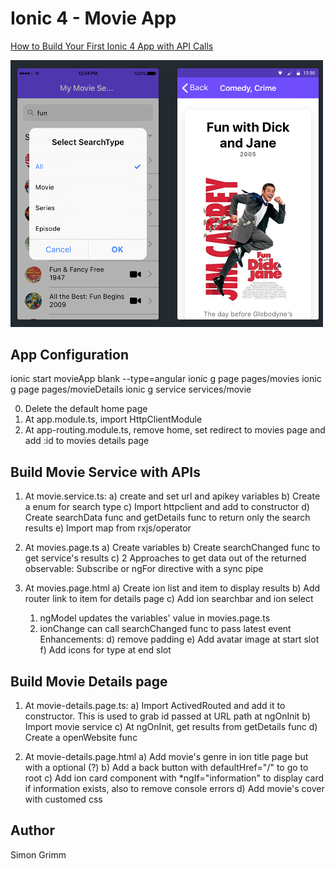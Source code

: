 # Ionic 4 - Movie App 
[How to Build Your First Ionic 4 App with API Calls](https://youtu.be/3QPbBJgNF94)

<img src="https://github.com/martha-softwaredeveloper/Ionic4-MovieAPI/blob/master/src/assets/screenshot.png" width="500"/>

## App Configuration
ionic start movieApp blank --type=angular
ionic g page pages/movies
ionic g page pages/movieDetails
ionic g service services/movie

0. Delete the default home page
1. At app.module.ts, import HttpClientModule
2. At app-routing.module.ts, remove home, set redirect to movies page and add :id to movies details page

## Build Movie Service with APIs
1. At movie.service.ts:
 a) create and set url and apikey variables
 b) Create a enum for search type
 c) Import httpclient and add to constructor
 d) Create searchData func and getDetails func to return only the search results
 e) Import map from rxjs/operator 

 2. At movies.page.ts
  a) Create variables
  b) Create searchChanged func to get service's results
  c) 2 Approaches to get data out of the returned observable: Subscribe or ngFor directive with a sync pipe

3. At movies.page.html
 a) Create ion list and item to display results
 b) Add router link to item for details page
 c) Add ion searchbar and ion select
    1. ngModel updates the variables' value in movies.page.ts
    2. ionChange can call searchChanged func to pass latest event
 Enhancements:
 d) remove padding
 e) Add avatar image at start slot
 f) Add icons for type at end slot

## Build Movie Details page
1. At movie-details.page.ts:
  a) Import ActivedRouted and add it to constructor. This is used to grab id passed at URL path at ngOnInit
  b) Import movie service
  c) At ngOnInit, get results from getDetails func
  d) Create a openWebsite func

2. At movie-details.page.html
 a) Add movie's genre in ion title page but with a optional (?)
 b) Add a back button with defaultHref="/" to go to root
 c) Add ion card component with *ngIf="information" to display card if information exists, also to remove console errors
 d) Add movie's cover with customed css

 ## Author
 Simon Grimm